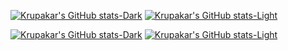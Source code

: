 [![Krupakar's GitHub stats-Dark](https://github-readme-stats.vercel.app/api?username=Krupakar-Reddy-S&show_icons=true&bg_color=00000000&border_color=30363D#gh-dark-mode-only)](https://github-readme-stats.vercel.app/api?username=Krupakar-Reddy-S#gh-dark-mode-only)
[![Krupakar's GitHub stats-Light](https://github-readme-stats.vercel.app/api?username=Krupakar-Reddy-S&show_icons=true&theme=default#gh-light-mode-only)](https://github-readme-stats.vercel.app/api?username=Krupakar-Reddy-S#gh-light-mode-only)

[![Krupakar's GitHub stats-Dark](https://github-readme-stats.vercel.app/api/top-langs?username=Krupakar-Reddy-S&layout=compact&langs_count=8&card_width=370&bg_color=00000000&border_color=30363D#gh-dark-mode-only)](https://github-readme-stats.vercel.app/api/top-langs?username=Krupakar-Reddy-S&layout=compact&langs_count=8&card_width=320#gh-dark-mode-only)
[![Krupakar's GitHub stats-Light](https://github-readme-stats.vercel.app/api/top-langs?username=Krupakar-Reddy-S&layout=compact&langs_count=8&card_width=370&theme=default#gh-light-mode-only)](https://github-readme-stats.vercel.app/api/top-langs?username=Krupakar-Reddy-S&layout=compact&langs_count=8&card_width=320#gh-light-mode-only)

